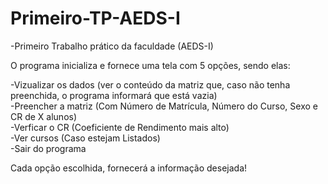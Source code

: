 # Primeiro-TP-AEDS-I
-Primeiro Trabalho prático da faculdade (AEDS-I)

O programa inicializa e fornece uma tela com 5 opções, sendo elas:

-Vizualizar os dados (ver o conteúdo da matriz que, caso não tenha preenchida, o programa informará que está vazia) </br>
-Preencher a matriz (Com Número de Matrícula, Número do Curso, Sexo e CR de X alunos) </br>
-Verficar o CR (Coeficiente de Rendimento mais alto) </br>
-Ver cursos (Caso estejam Listados) </br>
-Sair do programa </br>

Cada opção escolhida, fornecerá a informação desejada!

